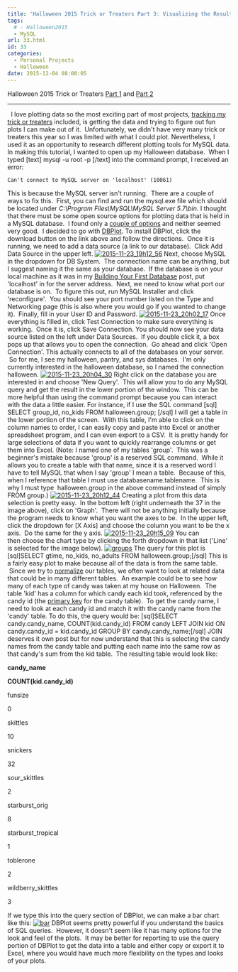 ```yaml
---
title: 'Halloween 2015 Trick or Treaters Part 3: Visualizing the Results'
tags:
  # - Halloween2015
  - MySQL
url: 33.html
id: 33
categories:
  - Personal Projects
  - Halloween
date: 2015-12-04 08:00:05
---
```


Halloween 2015 Trick or Treaters [Part 1](/halloween-2015-trick-or-treaters-part-1-mysql-database/) and [Part 2](/halloween-2015-trick-or-treaters-part-2-gui-design/)

* * *

  I love plotting data so the most exciting part of most projects, [tracking my trick or treaters](/halloween-2015-trick-or-treaters-part-2-gui-design/) included, is getting the data and trying to figure out fun plots I can make out of it.  Unfortunately, we didn't have very many trick or treaters this year so I was limited with what I could plot. Nevertheless, I used it as an opportunity to research different plotting tools for MySQL data. In making this tutorial, I wanted to open up my Halloween database.  When I typed \[text\] mysql -u root -p \[/text\] into the command prompt, I received an error:

`Can't connect to MySQL server on 'localhost' (10061)`

This is because the MySQL server isn't running.  There are a couple of ways to fix this.  First, you can find and run the mysql.exe file which should be located under _C:\\Program Files\\MySQL\\MySQL Server 5.7\\bin_. I thought that there must be some open source options for plotting data that is held in a MySQL database.  I found only a [couple of options](http://www.sqldashboards.com/) and neither seemed very good.  I decided to go with [DBPlot](http://sourceforge.net/projects/dbplot/). To install DBPlot, click the download button on the link above and follow the directions.  Once it is running, we need to add a data source (a link to our database).  Click Add Data Source in the upper left. [![2015-11-23_19h12_56](/wp-content/uploads/2015/11/2015-11-23_19h12_56.png)](/wp-content/uploads/2015/11/2015-11-23_19h12_56.png) Next, choose MySQL in the dropdown for DB System.  The connection name can be anything, but I suggest naming it the same as your database.  If the database is on your local machine as it was in my [Building Your First Database](/building-your-first-database/) post, put 'localhost' in for the server address.  Next, we need to know what port our database is on.  To figure this out, run MySQL Installer and click 'reconfigure'.  You should see your port number listed on the Type and Networking page (this is also where you would go if you wanted to change it).  Finally, fill in your User ID and Password. [![2015-11-23_20h02_17](/wp-content/uploads/2015/11/2015-11-23_20h02_17.png)](/wp-content/uploads/2015/11/2015-11-23_20h02_17.png) Once everything is filled in, click Test Connection to make sure everything is working.  Once it is, click Save Connection. You should now see your data source listed on the left under Data Sources.  If you double click it, a box pops up that allows you to open the connection.  Go ahead and click 'Open Connection'. This actually connects to all of the databases on your server.  So for me, I see my halloween, pantry, and sys databases.  I'm only currently interested in the halloween database, so I named the connection halloween. [![2015-11-23_20h04_30](/wp-content/uploads/2015/11/2015-11-23_20h04_30.png)](/wp-content/uploads/2015/11/2015-11-23_20h04_30.png) Right click on the database you are interested in and choose 'New Query'.  This will allow you to do any MySQL query and get the result in the lower portion of the window.  This can be more helpful than using the command prompt because you can interact with the data a little easier. For instance, if I use the SQL command \[sql\] SELECT group\_id, no\_kids FROM halloween.group; \[/sql\] I will get a table in the lower portion of the screen.  With this table, I'm able to click on the column names to order, I can easily copy and paste into Excel or another spreadsheet program, and I can even export to a CSV.  It is pretty handy for large selections of data if you want to quickly rearrange columns or get them into Excel. (Note: I named one of my tables 'group'.  This was a beginner's mistake because 'group' is a reserved SQL command.  While it allows you to create a table with that name, since it is a reserved word I have to tell MySQL that when I say 'group' I mean a table.  Because of this, when I reference that table I must use databasename.tablename.  This is why I must type  halloween.group in the above command instead of simply FROM group.) [![2015-11-23_20h12_44](/wp-content/uploads/2015/11/2015-11-23_20h12_44.png)](/wp-content/uploads/2015/11/2015-11-23_20h12_44.png) Creating a plot from this data selection is pretty easy.  In the bottom left (right underneath the 37 in the image above), click on 'Graph'.  There will not be anything initially because the program needs to know what you want the axes to be.  In the upper left, click the dropdown for \[X Axis\] and choose the column you want to be the x axis.  Do the same for the y axis. [![2015-11-23_20h15_09](/wp-content/uploads/2015/11/2015-11-23_20h15_09.png)](/wp-content/uploads/2015/11/2015-11-23_20h15_09.png) You can then choose the chart type by clicking the forth dropdown in that list ('Line' is selected for the image below). [![groups](/wp-content/uploads/2015/11/groups-1024x523.jpg)](/wp-content/uploads/2015/11/groups.jpg) The query for this plot is \[sql\]SELECT gtime, no\_kids, no\_adults FROM halloween.group;\[/sql\] This is a fairly easy plot to make because all of the data is from the same table.  Since we try to [normalize](/normalization/) our tables, we often want to look at related data that could be in many different tables.  An example could be to see how many of each type of candy was taken at my house on Halloween.  The table 'kid' has a column for which candy each kid took, referenced by the candy id (the [primary key](/2015/11/06/primary-keys/) for the candy table).  To get the candy name, I need to look at each candy id and match it with the candy name from the 'candy' table. To do this, the query would be: \[sql\]SELECT candy.candy\_name, COUNT(kid.candy\_id) FROM candy LEFT JOIN kid ON candy.candy\_id = kid.candy\_id GROUP BY candy.candy_name;\[/sql\] JOIN deserves it own post but for now understand that this is selecting the candy names from the candy table and putting each name into the same row as that candy's sum from the kid table.  The resulting table would look like:

**candy_name**

**COUNT(kid.candy_id)**

funsize

0

skittles

10

snickers

32

sour_skittles

2

starburst_orig

8

starburst_tropical

1

toblerone

2

wildberry_skittles

3

If we type this into the query section of DBPlot, we can make a bar chart like this: [![bar](/wp-content/uploads/2015/11/bar-1024x523.jpg)](/wp-content/uploads/2015/11/bar.jpg) DBPlot seems pretty powerful if you understand the basics of SQL queries.  However, it doesn't seem like it has many options for the look and feel of the plots.  It may be better for reporting to use the query portion of DBPlot to get the data into a table and either copy or export it to Excel, where you would have much more flexibility on the types and looks of your plots.